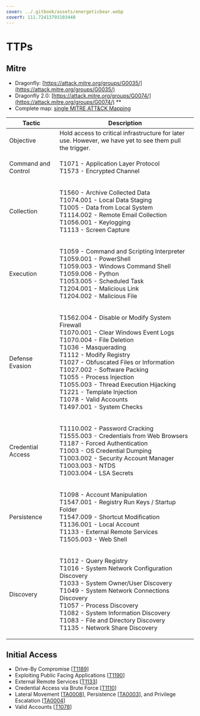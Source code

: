 ```yaml
---
cover: ../.gitbook/assets/energeticbear.webp
coverY: 111.72413793103448
---
```


# TTPs

## Mitre

* Dragonfly: [https://attack.mitre.org/groups/G0035/](https://attack.mitre.org/groups/G0035/)
* Dragonfly 2.0: [https://attack.mitre.org/groups/G0074/](https://attack.mitre.org/groups/G0074/) \*\*
* Complete map:  [single MITRE ATT\&CK Mapping](https://mitre-attack.github.io/attack-navigator/#layerURL=https://raw.githubusercontent.com/scythe-io/community-threats/master/BerserkBear/BerserkBear\_ATT%26CK\_Navigator.json)&#x20;



| Tactic                | Description                                                                                                                                                                                                                                                                                                                                                                                                         |
| --------------------- | ------------------------------------------------------------------------------------------------------------------------------------------------------------------------------------------------------------------------------------------------------------------------------------------------------------------------------------------------------------------------------------------------------------------- |
| Objective             | Hold access to critical infrastructure for later use. However, we have yet to see them pull the trigger.                                                                                                                                                                                                                                                                                                            |
|  Command and Control  | <p>T1071 - Application Layer Protocol<br>T1573 - Encrypted Channel</p>                                                                                                                                                                                                                                                                                                                                              |
|  Collection           | <p>T1560 - Archive Collected Data<br>T1074.001 - Local Data Staging<br>T1005 - Data from Local System<br>T1114.002 - Remote Email Collection<br>T1056.001 - Keylogging<br>T1113 - Screen Capture</p>                                                                                                                                                                                                                |
|  Execution            | <p>T1059 - Command and Scripting Interpreter<br>T1059.001 - PowerShell<br>T1059.003 - Windows Command Shell<br>T1059.006 - Python<br>T1053.005 - Scheduled Task<br>T1204.001 - Malicious Link<br>T1204.002 - Malicious File</p>                                                                                                                                                                                     |
|  Defense Evasion      | <p>T1562.004 - Disable or Modify System Firewall<br>T1070.001 - Clear Windows Event Logs<br>T1070.004 - File Deletion<br>T1036 - Masquerading<br>T1112 - Modify Registry<br>T1027 - Obfuscated Files or Information<br>T1027.002 - Software Packing<br>T1055 - Process Injection<br>T1055.003 - Thread Execution Hijacking<br>T1221 - Template Injection<br>T1078 - Valid Accounts<br>T1497.001 - System Checks</p> |
|  Credential Access    | <p>T1110.002 - Password Cracking<br>T1555.003 - Credentials from Web Browsers<br>T1187 - Forced Authentication<br>T1003 - OS Credential Dumping<br>T1003.002 - Security Account Manager<br>T1003.003 - NTDS<br>T1003.004 - LSA Secrets</p>                                                                                                                                                                          |
|  Persistence          | <p>T1098 - Account Manipulation<br>T1547.001 - Registry Run Keys / Startup Folder<br>T1547.009 - Shortcut Modification<br>T1136.001 - Local Account<br>T1133 - External Remote Services<br>T1505.003 - Web Shell</p>                                                                                                                                                                                                |
|  Discovery            | <p>T1012 - Query Registry<br>T1016 - System Network Configuration Discovery<br>T1033 - System Owner/User Discovery<br>T1049 - System Network Connections Discovery<br>T1057 - Process Discovery<br>T1082 - System Information Discovery<br>T1083 - File and Directory Discovery<br>T1135 - Network Share Discovery</p>                                                                                              |

## Initial Access

* Drive-By Compromise \[[T1189](https://attack.mitre.org/techniques/T1189/)]
* Exploiting Public Facing Applications \[[T1190](https://attack.mitre.org/techniques/T1190/)]
* External Remote Services \[[T1133](https://attack.mitre.org/techniques/T1133/)]
* Credential Access via Brute Force \[[T1110](https://attack.mitre.org/techniques/T1110/)]
* Lateral Movement \[[TA0008](https://attack.mitre.org/tactics/TA0008/)], Persistence \[[TA0003](https://attack.mitre.org/tactics/TA0003/)], and Privilege Escalation \[[TA0004](https://attack.mitre.org/tactics/TA0004/)]
* Valid Accounts \[[T1078](https://attack.mitre.org/techniques/T1078/)]


